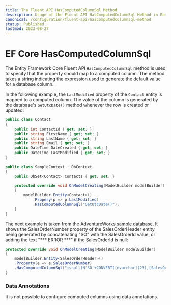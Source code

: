 ```yaml
---
title: The Fluent API HasComputedColumnSql Method
description: Usage of the Fluent API HasComputedColumnSql Method in Entity Framework Core
canonical: /configuration/fluent-api/hascomputedcolumnsql-method
status: Published
lastmod: 2023-08-27
---
```


# EF Core HasComputedColumnSql

The Entity Framework Core Fluent API `HasComputedColumnSql` method is used to specify that the property should map to a computed column. The method takes a string indicating the expression used to generate the default value for a database column. 

In the following example, the `LastModified` property of the `Contact` entity is mapped to a computed column. The value of the column is generated by the database's `GetUtcDate()` method whenever the row is created or updated:
```csharp
public class Contact
{
    public int ContactId { get; set; }
    public string FirstName { get; set; }
    public string LastName { get; set; }
    public string Email { get; set; }
    public DateTime DateCreated { get; set; }
    public DateTime LastModified { get; set; }
}
	
public class SampleContext : DbContext
{
    public DbSet<Contact> Contacts { get; set; }

    protected override void OnModelCreating(ModelBuilder modelBuilder)
    {
        modelBuilder.Entity<Contact>()
            .Propery(p => p.LastModified)
            .HasComputedColumnSql("GetUtcDate()");
    }
}
```
The next example is taken from the [AdventureWorks sample database](https://github.com/Microsoft/sql-server-samples/releases/tag/adventureworks). It shows the SalesOrderNumber property of the SalesOrderHeader entity being generated by concatenating "SO" with the SalesOrderId value, or adding the text "*** ERROR ***" if the SalesOrderId is null:

```csharp
protected override void OnModelCreating(ModelBuilder modelBuilder)
{
    modelBuilder.Entity<SalesOrderHeader>()
    .Property(e => e.SalesOrderNumber)
    .HasComputedColumnSql("isnull(N'SO'+CONVERT([nvarchar](23),[SalesOrderID]),N'*** ERROR ***')");
}
```

### Data Annotations
It is not possible to configure computed columns using data annotations.

